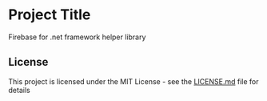 
# Project Title

Firebase for .net framework helper library

## License

This project is licensed under the MIT License - see the [LICENSE.md](LICENSE.md) file for details
